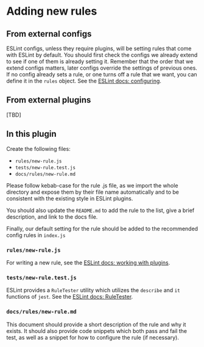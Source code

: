 # Adding new rules

## From external configs

ESLint configs, unless they require plugins, will be setting rules that come with ESLint by default. You should first check the configs we already extend to see if one of them is already setting it. Remember that the order that we extend configs matters, later configs override the settings of previous ones. If no config already sets a rule, or one turns off a rule that we want, you can define it in the `rules` object. See the [ESLint docs: configuring](https://ESLint.org/docs/user-guide/configuring).

## From external plugins

[TBD]

## In this plugin

Create the following files:

* `rules/new-rule.js`
* `tests/new-rule.test.js`
* `docs/rules/new-rule.md`

Please follow kebab-case for the rule .js file, as we import the whole directory and expose them by their file name automatically and to be consistent with the existing style in ESLint plugins.

You should also update the `README.md` to add the rule to the list, give a brief description, and link to the docs file.

Finally, our default setting for the rule should be added to the recommended config rules in `index.js`

### `rules/new-rule.js`

For writing a new rule, see the [ESLint docs: working with plugins](https://ESLint.org/docs/developer-guide/working-with-plugins).

### `tests/new-rule.test.js`

ESLint provides a `RuleTester` utility which utilizes the `describe` and `it` functions of `jest`. See the [ESLint docs: RuleTester](https://ESLint.org/docs/developer-guide/nodejs-api#ruletester).

### `docs/rules/new-rule.md`

This document should provide a short description of the rule and why it exists. It should also provide code snippets which both pass and fail the test, as well as a snippet for how to configure the rule (if necessary).
